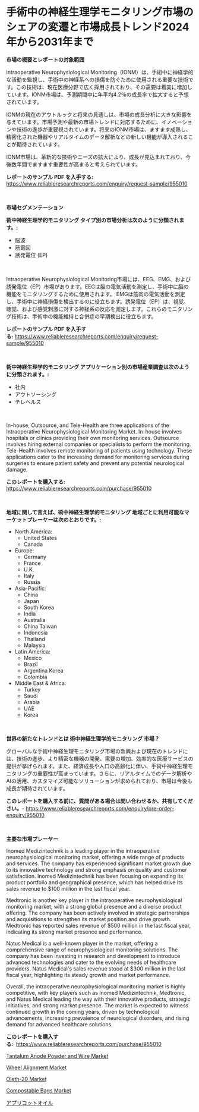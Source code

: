 <p><h1>手術中の神経生理学モニタリング市場のシェアの変遷と市場成長トレンド2024年から2031年まで</h1></p><p><strong>市場の概要とレポートの対象範囲</strong></p>
<p><p>Intraoperative Neurophysiological Monitoring（IONM）は、手術中に神経学的な活動を監視し、手術中の神経系への損傷を防ぐために使用される重要な技術です。この技術は、現在医療分野で広く採用されており、その需要は着実に増加しています。IONM市場は、予測期間中に年平均4.2％の成長率で拡大すると予想されています。</p><p>IONMの現在のアウトルックと将来の見通しは、市場の成長分析に大きな影響を与えています。市場予測や最新の市場トレンドに対応するために、イノベーションや技術の進歩が重要視されています。将来のIONM市場は、ますます成熟し、精密化された機器やリアルタイムのデータ解析などの新しい機能が導入されることが期待されています。</p><p>IONM市場は、革新的な技術やニーズの拡大により、成長が見込まれており、今後数年間でますます重要性が高まると考えられています。</p></p>
<p><strong>レポートのサンプル PDF を入手する:</strong> <a href="https://www.reliableresearchreports.com/enquiry/request-sample/955010">https://www.reliableresearchreports.com/enquiry/request-sample/955010</a></p>
<p>&nbsp;</p>
<p><strong>市場セグメンテーション</strong></p>
<p><strong>術中神経生理学的モニタリング タイプ別の市場分析は次のように分類されます。:</strong></p>
<p><ul><li>脳波</li><li>筋電図</li><li>誘発電位 (EP)</li></ul></p>
<p>&nbsp;</p>
<p><p>Intraoperative Neurophysiological Monitoring市場には、EEG、EMG、および誘発電位（EP）市場があります。EEGは脳の電気活動を測定し、手術中に脳の機能をモニタリングするために使用されます。 EMGは筋肉の電気活動を測定し、手術中に神経損傷を検出するのに役立ちます。誘発電位（EP）は、視覚、聴覚、および感覚刺激に対する神経系の反応を測定します。これらのモニタリング技術は、手術中の機能維持と合併症の早期検出に役立ちます。</p></p>
<p><strong>レポートのサンプル PDF を入手する:</strong>&nbsp;<a href="https://www.reliableresearchreports.com/enquiry/request-sample/955010">https://www.reliableresearchreports.com/enquiry/request-sample/955010</a></p>
<p>&nbsp;</p>
<p><strong> 術中神経生理学的モニタリング アプリケーション別の市場産業調査は次のように分類されます。:</strong></p>
<p><ul><li>社内</li><li>アウトソーシング</li><li>テレヘルス</li></ul></p>
<p>&nbsp;</p>
<p><p>In-house, Outsource, and Tele-Health are three applications of the Intraoperative Neurophysiological Monitoring Market. In-house involves hospitals or clinics providing their own monitoring services. Outsource involves hiring external companies or specialists to perform the monitoring. Tele-Health involves remote monitoring of patients using technology. These applications cater to the increasing demand for monitoring services during surgeries to ensure patient safety and prevent any potential neurological damage.</p></p>
<p><strong>このレポートを購入する:</strong>&nbsp; <a href="https://www.reliableresearchreports.com/purchase/955010">https://www.reliableresearchreports.com/purchase/955010</a></p>
<p>&nbsp;</p>
<p><strong>地域に関して言えば、術中神経生理学的モニタリング 地域ごとに利用可能なマーケットプレーヤーは次のとおりです。:</strong></p>
<p><ul>
    <li>
        North America:
        <ul>
            <li>United States</li>
            <li>Canada</li>
        </ul>
    </li>
    <li>
        Europe:
        <ul>
            <li>Germany</li>
            <li>France</li>
            <li>U.K.</li>
            <li>Italy</li>
            <li>Russia</li>
        </ul>
    </li>
    <li>
        Asia-Pacific:
        <ul>
            <li>China</li>
            <li>Japan</li>
            <li>South Korea</li>
            <li>India</li>
            <li>Australia</li>
            <li>China Taiwan</li>
            <li>Indonesia</li>
            <li>Thailand</li>
            <li>Malaysia</li>
        </ul>
    </li>
    <li>
        Latin America:
        <ul>
            <li>Mexico</li>
            <li>Brazil</li>
            <li>Argentina Korea</li>
            <li>Colombia</li>
        </ul>
    </li>
    <li>
        Middle East & Africa:
        <ul>
            <li>Turkey</li>
            <li>Saudi</li>
            <li>Arabia</li>
            <li>UAE</li>
            <li>Korea</li>
        </ul>
    </li>
    </ul></p>
<p>&nbsp;</p>
<p><strong>世界の新たなトレンドとは 術中神経生理学的モニタリング 市場？</strong></p>
<p><p>グローバルな手術中神経生理モニタリング市場の新興および現在のトレンドには、技術の進歩、より精密な機器の開発、需要の増加、効率的な医療サービスの提供が挙げられます。また、経済成長や人口の高齢化に伴い、手術中神経生理モニタリングの重要性が高まっています。さらに、リアルタイムでのデータ解析やAIの活用、カスタマイズ可能なソリューションが求められており、市場は今後も成長が期待されています。</p></p>
<p><strong>このレポートを購入する前に、質問がある場合は問い合わせるか、共有してください。</strong>- <a href="https://www.reliableresearchreports.com/enquiry/pre-order-enquiry/955010">https://www.reliableresearchreports.com/enquiry/pre-order-enquiry/955010</a></p>
<p>&nbsp;</p>
<p><strong>主要な市場プレーヤー</strong></p>
<p><p>Inomed Medizintechnik is a leading player in the intraoperative neurophysiological monitoring market, offering a wide range of products and services. The company has experienced significant market growth due to its innovative technology and strong emphasis on quality and customer satisfaction. Inomed Medizintechnik has been focusing on expanding its product portfolio and geographical presence, which has helped drive its sales revenue to $100 million in the last fiscal year.</p><p>Medtronic is another key player in the intraoperative neurophysiological monitoring market, with a strong global presence and a diverse product offering. The company has been actively involved in strategic partnerships and acquisitions to strengthen its market position and drive growth. Medtronic has reported sales revenue of $500 million in the last fiscal year, indicating its strong market presence and performance.</p><p>Natus Medical is a well-known player in the market, offering a comprehensive range of neurophysiological monitoring solutions. The company has been investing in research and development to introduce advanced technologies and cater to the evolving needs of healthcare providers. Natus Medical's sales revenue stood at $300 million in the last fiscal year, highlighting its steady growth and market performance.</p><p>Overall, the intraoperative neurophysiological monitoring market is highly competitive, with key players such as Inomed Medizintechnik, Medtronic, and Natus Medical leading the way with their innovative products, strategic initiatives, and strong market presence. The market is expected to witness continued growth in the coming years, driven by technological advancements, increasing prevalence of neurological disorders, and rising demand for advanced healthcare solutions.</p></p>
<p><strong>このレポートを購入する:</strong>&nbsp;&nbsp;<a href="https://www.reliableresearchreports.com/purchase/955010">https://www.reliableresearchreports.com/purchase/955010</a></p>
<p><p><a href="https://mire-aunt-385.notion.site/Tantalum-Anode-Powder-and-Wire-Market-Size-Focuses-on-Market-Dynamics-In-Depth-Analysis-and-Future--9f348a5e68444dd5bd768c38d1151662">Tantalum Anode Powder and Wire Market</a></p><p><a href="https://issuu.com/reportprime-2/docs/wheel-alignment-market-size-2030.pptx">Wheel Alignment Market</a></p><p><a href="https://github.com/lylyparadise/Market-Research-Report-List-2/blob/main/oleth-20-market.md">Oleth-20 Market</a></p><p><a href="https://view.publitas.com/reportprime-1/compostable-bags-market-research-report-provides-thorough-industry-overview-which-offers-an-in-depth-analysis-of-product-trends-and-new-market-divisions/">Compostable Bags Market</a></p><p><a href="https://medium.com/@alvaradolanezhpnoeeozz2ue/%E3%82%A2%E3%83%97%E3%83%AA%E3%82%B3%E3%83%83%E3%83%88%E3%82%AA%E3%82%A4%E3%83%AB%E5%B8%82%E5%A0%B4%E3%83%AC%E3%83%9D%E3%83%BC%E3%83%88%E3%81%AF-%E3%81%93%E3%81%AE%E5%B8%82%E5%A0%B4%E3%81%AE%E6%9C%80%E6%96%B0%E3%81%AE%E3%83%88%E3%83%AC%E3%83%B3%E3%83%89%E3%81%A8%E6%88%90%E9%95%B7%E6%A9%9F%E4%BC%9A%E3%82%92%E6%98%8E%E3%82%89%E3%81%8B%E3%81%AB%E3%81%97%E3%81%BE%E3%81%99-5e796248ec04">アプリコットオイル</a></p></p>